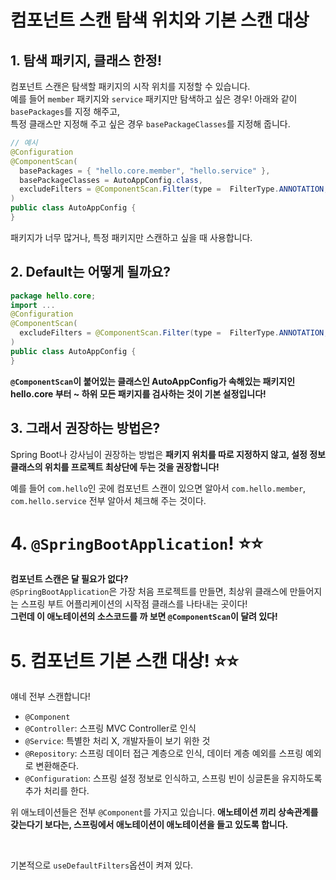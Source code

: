 # 컴포넌트 스캔 탐색 위치와 기본 스캔 대상
## 1. 탐색 패키지, 클래스 한정!
컴포넌트 스캔은 탐색할 패키지의 시작 위치를 지정할 수 있습니다. <br> 예를 들어 `member` 패키지와 `service` 패키지만 탐색하고 싶은 경우! 아래와 같이 `basePackages`를 지정 해주고, <br> 특정 클래스만 지정해 주고 싶은 경우 `basePackageClasses`를 지정해 줍니다.
```java
// 예시
@Configuration
@ComponentScan(
  basePackages = { "hello.core.member", "hello.service" },
  basePackageClasses = AutoAppConfig.class,
  excludeFilters = @ComponentScan.Filter(type =  FilterType.ANNOTATION, classes = Configuration.class)
)
public class AutoAppConfig {
}
```
패키지가 너무 많거나, 특정 패키지만 스캔하고 싶을 때 사용합니다.

## 2. Default는 어떻게 될까요?
```java
package hello.core;
import ...
@Configuration
@ComponentScan(
  excludeFilters = @ComponentScan.Filter(type =  FilterType.ANNOTATION, classes = Configuration.class)
)
public class AutoAppConfig {
}
```
**`@ComponentScan`이 붙어있는 클래스인 AutoAppConfig가 속해있는 패키지인 hello.core 부터 ~ 하위 모든 패키지를 검사하는 것이 기본 설정입니다!**

## 3. 그래서 권장하는 방법은?
Spring Boot나 강사님이 권장하는 방법은 **패키지 위치를 따로 지정하지 않고, 설정 정보 클래스의 위치를 프로젝트 최상단에 두는 것을 권장합니다!**
<br> 

예를 들어 `com.hello`인 곳에 컴포넌트 스캔이 있으면 알아서 `com.hello.member`, `com.hello.service` 전부 알아서 체크해 주는 것이다. 

# 4. `@SpringBootApplication`! :star::star:
**컴포넌트 스캔은 달 필요가 없다?** <br> `@SpringBootApplication`은 가장 처음 프로젝트를 만들면, 최상위 클래스에 만들어지는 스프링 부트 어플리케이션의 시작점 클래스를 나타내는 곳이다! <br> **그런데 이 애노테이션의 소스코드를 까 보면 `@ComponentScan`이 달려 있다!**


# 5. 컴포넌트 기본 스캔 대상! :star::star:
얘네 전부 스캔합니다!
- `@Component`
- `@Controller`: 스프링 MVC Controller로 인식
- `@Service`: 특별한 처리 X, 개발자들이 보기 위한 것
- `@Repository`: 스프링 데이터 접근 계층으로 인식, 데이터 계층 예외를 스프링 예외로 변환해준다.
- `@Configuration`: 스프링 설정 정보로 인식하고, 스프링 빈이 싱글톤을 유지하도록 추가 처리를 한다.

위 애노테이션들은 전부 `@Component`를 가지고 있습니다. **애노테이션 끼리 상속관계를 갖는다기 보다는, 스프링에서 애노테이션이 애노테이션을 들고 있도록 합니다.**

<br>

기본적으로 `useDefaultFilters`옵션이 켜져 있다.
